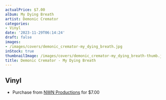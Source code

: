 ```yaml
---
actualPrice: $7.00
album: My Dying Breath
artist: Demonic Cremator
categories:
- Vinyl
date: '2023-11-29T06:14:24'
draft: false
images:
- /images/covers/demonic_cremator-my_dying_breath.jpg
inStock: true
thumbnailImage: /images/covers/demonic_cremator-my_dying_breath-thumb.jpg
title: Demonic Cremator - My Dying Breath
---
```


## Vinyl
* Purchase from [NWN Productions](http://shop.nwnprod.com/index.php?route=product/product&path=76&product_id=1315&sort=pd.name&order=ASC) for $7.00
